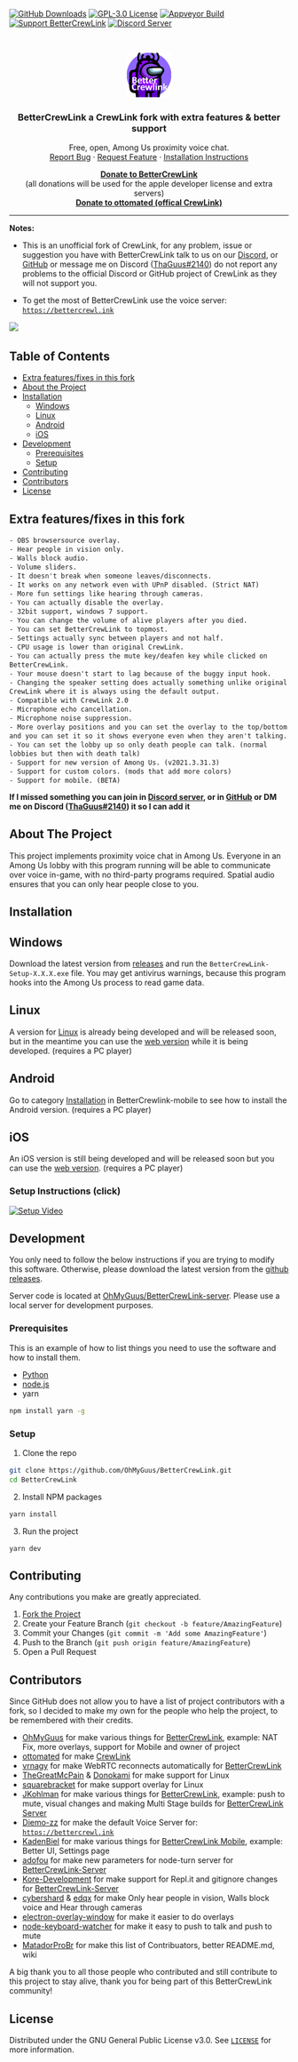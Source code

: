 [![GitHub Downloads][github-shield]][github-url] [![GPL-3.0 License][license-shield]][license-url] [![Appveyor Build][appveyor-shield]][appveyor-url] [![Support BetterCrewLink][paypal-shield]][paypal-url] [![Discord Server][discord-shield]][discord-url]

<br />
<p align="center">
  <a href="https://github.com/OhMyGuus/BetterCrewLink">
    <img src="logo.png" alt="Logo" width="80" height="80">
  </a>
  <h3 align="center">BetterCrewLink a CrewLink fork with extra features & better support</h3>


  <p align="center">
    Free, open, Among Us proximity voice chat.
    <br />
    <a href="https://github.com/OhMyGuus/BetterCrewLink/issues">Report Bug</a>
    ·
    <a href="https://github.com/OhMyGuus/BetterCrewLink/issues">Request Feature</a>
    ·
    <a href="#installation">Installation Instructions</a>
  </p>
  <p align="center">
    <b><a href="https://www.paypal.com/donate?hosted_button_id=KS43BDTGN76JQ">Donate to BetterCrewLink</a></b></br>
  (all donations will be used for the apple developer license and extra servers)</br>
   <b><a href="https://paypal.me/ottomated">Donate to ottomated (offical CrewLink)</a></b>
  </p>
</p>
<hr />

<p>

<!-- NOTES -->
<b>Notes:</b><br />

- This is an unofficial fork of CrewLink, for any problem, issue or suggestion you have with BetterCrewLink talk to us on our [Discord](https://discord.gg/qDqTzvj4SH), or [GitHub](https://github.com/OhMyGuus/BetterCrewLink/issues) or message me on Discord ([ThaGuus#2140](https://discordapp.com/users/508426414387757057)) do not report any problems to the official Discord or GitHub project of CrewLink as they will not support you.

- To get the most of BetterCrewLink use the voice server: <a href="https://bettercrewl.ink">`https://bettercrewl.ink`</a>

</p>
<a href="https://discord.gg/qDqTzvj4SH"> <img src="https://i.imgur.com/XpnBhTW.png" width="150px" /> </a>

<!-- TABLE OF CONTENTS -->
## Table of Contents

* [Extra features/fixes in this fork](#extra-featuresfixes-in-this-fork)
* [About the Project](#about-the-project)
* [Installation](#installation)
  * [Windows](#windows)
  * [Linux](#linux)
  * [Android](#android)
  * [iOS](#ios)
* [Development](#development)
  * [Prerequisites](#prerequisites)
  * [Setup](#setup)
* [Contributing](#contributing)
* [Contributors](#contributors)
* [License](#license)

<!-- EXTRA FEATURES-->
## Extra features/fixes in this fork
```
- OBS browsersource overlay.
- Hear people in vision only.
- Walls block audio. 
- Volume sliders.
- It doesn't break when someone leaves/disconnects.
- It works on any network even with UPnP disabled. (Strict NAT)
- More fun settings like hearing through cameras.
- You can actually disable the overlay.
- 32bit support, windows 7 support.
- You can change the volume of alive players after you died.
- You can set BetterCrewLink to topmost.
- Settings actually sync between players and not half.
- CPU usage is lower than original CrewLink.
- You can actually press the mute key/deafen key while clicked on BetterCrewLink.
- Your mouse doesn't start to lag because of the buggy input hook.
- Changing the speaker setting does actually something unlike original CrewLink where it is always using the default output.
- Compatible with CrewLink 2.0
- Microphone echo cancellation.
- Microphone noise suppression.
- More overlay positions and you can set the overlay to the top/bottom and you can set it so it shows everyone even when they aren't talking.
- You can set the lobby up so only death people can talk. (normal lobbies but then with death talk)
- Support for new version of Among Us. (v2021.3.31.3)
- Support for custom colors. (mods that add more colors)
- Support for mobile. (BETA)
```

**If I missed something you can join in [Discord server](https://discord.gg/qDqTzvj4SH), or in [GitHub](https://github.com/OhMyGuus/BetterCrewLink/issues) or DM me on Discord ([ThaGuus#2140](https://discordapp.com/users/508426414387757057)) it so I can add it**

<!-- ABOUT THE PROJECT -->
## About The Project

This project implements proximity voice chat in Among Us. Everyone in an Among Us lobby with this program running will be able to communicate over voice in-game, with no third-party programs required. Spatial audio ensures that you can only hear people close to you.

<!-- INSTALLATION -->
## Installation

## Windows

Download the latest version from [releases](https://github.com/OhMyGuus/BetterCrewLink/releases/latest) and run the `BetterCrewLink-Setup-X.X.X.exe` file. You may get antivirus warnings, because this program hooks into the Among Us process to read game data.

## Linux

A version for [Linux](https://github.com/OhMyGuus/BetterCrewLink/tree/linux) is already being developed and will be released soon, but in the meantime you can use the [web version](https://web.bettercrewl.ink/) while it is being developed. (requires a PC player)

## Android

Go to category [Installation](https://github.com/OhMyGuus/BetterCrewlink-mobile#installation) in BetterCrewlink-mobile to see how to install the Android version. (requires a PC player)

## iOS

An iOS version is still being developed and will be released soon but you can use the [web version](https://web.bettercrewl.ink/). (requires a PC player)

<!-- SETUP INSTRUCTIONS -->
### Setup Instructions (click)

[![Setup Video](https://img.youtube.com/vi/_8F4f5iQEIc/0.jpg)](https://www.youtube.com/watch?v=_8F4f5iQEIc "CrewLink Setup Instructions")

<!-- DEVELOPMENT -->
## Development

You only need to follow the below instructions if you are trying to modify this software. Otherwise, please download the latest version from the [github releases](https://github.com/OhMyGuus/BetterCrewLink/releases).

Server code is located at [OhMyGuus/BetterCrewLink-server](https://github.com/OhMyGuus/BetterCrewLink-server). Please use a local server for development purposes.

### Prerequisites

This is an example of how to list things you need to use the software and how to install them.
* [Python](https://www.python.org/downloads/)
* [node.js](https://nodejs.org/en/download/)
* yarn
```sh
npm install yarn -g
```

### Setup

1. Clone the repo
```sh
git clone https://github.com/OhMyGuus/BetterCrewLink.git
cd BetterCrewLink
```
2. Install NPM packages
```sh
yarn install
```
3. Run the project
```JS
yarn dev
```

<!-- CONTRIBUTING -->
## Contributing

Any contributions you make are greatly appreciated.

1. [Fork the Project](https://github.com/OhMyGuus/BetterCrewLink/fork)
2. Create your Feature Branch (`git checkout -b feature/AmazingFeature`)
3. Commit your Changes (`git commit -m 'Add some AmazingFeature'`)
4. Push to the Branch (`git push origin feature/AmazingFeature`)
5. Open a Pull Request

## Contributors

Since GitHub does not allow you to have a list of project contributors with a fork, so I decided to make my own for the people who help the project, to be remembered with their credits.

* [OhMyGuus](https://github.com/OhMyGuus) for make various things for [BetterCrewLink](https://github.com/OhMyGuus/BetterCrewLink), example: NAT Fix, more overlays, support for Mobile and owner of project
* [ottomated](https://github.com/ottomated) for make [CrewLink](https://github.com/ottomated/CrewLink)
* [vrnagy](https://github.com/vrnagy) for make WebRTC reconnects automatically for [BetterCrewLink](https://github.com/OhMyGuus/BetterCrewLink)
* [TheGreatMcPain](https://github.com/TheGreatMcPain) & [Donokami](https://github.com/Donokami) for make support for Linux
* [squarebracket](https://github.com/squarebracket) for make support overlay for Linux
* [JKohlman](https://github.com/JKohlman) for make various things for [BetterCrewLink](https://github.com/OhMyGuus/BetterCrewLink), example: push to mute, visual changes and making Multi Stage builds for [BetterCrewLink Server](https://github.com/OhMyGuus/BetterCrewLink-server)
* [Diemo-zz](https://github.com/Diemo-zz) for make the default Voice Server for: <a href="https://bettercrewl.ink">`https://bettercrewl.ink`</a>
* [KadenBiel](https://github.com/KadenBiel) for make various things for [BetterCrewLink Mobile](https://github.com/OhMyGuus/BetterCrewlink-mobile), example: Better UI, Settings page
* [adofou](https://github.com/adofou) for make new parameters for node-turn server for [BetterCrewLink-Server](https://github.com/OhMyGuus/BetterCrewLink-server)
* [Kore-Development](https://github.com/Kore-Development) for make support for Repl.it and gitignore changes for [BetterCrewLink-Server](https://github.com/OhMyGuus/BetterCrewLink-server)
* [cybershard](https://github.com/cybershard) & [edqx](https://github.com/edqx) for make Only hear people in vision, Walls block voice and Hear through cameras
* [electron-overlay-window](https://github.com/SnosMe/electron-overlay-window) for make it easier to do overlays
* [node-keyboard-watcher](https://github.com/OhMyGuus/node-keyboard-watcher) for make it easy to push to talk and push to mute
* [MatadorProBr](https://github.com/MatadorProBr) for make this list of Contribuators, better README.md, wiki

A big thank you to all those people who contributed and still contribute to this project to stay alive, thank you for being part of this BetterCrewLink community!

<!-- LICENSE -->
## License

Distributed under the GNU General Public License v3.0. See <a href="https://github.com/OhMyGuus/BetterCrewLink/blob/nightly/LICENSE">`LICENSE`</a> for more information.

[github-shield]: https://img.shields.io/github/downloads/OhMyGuus/BetterCrewLink/total?label=Downloads
[github-url]: https://github.com/OhMyGuus/BetterCrewLink/releases/
[license-shield]: https://img.shields.io/github/license/OhMyGuus/BetterCrewLink?label=License
[license-url]: https://github.com/OhMyGuus/BetterCrewLink/blob/nightly/LICENSE
[appveyor-shield]: https://img.shields.io/appveyor/build/OhMyGuus/bettercrewlink?label=Build
[appveyor-url]: https://ci.appveyor.com/project/OhMyGuus/bettercrewlink
[paypal-shield]: https://img.shields.io/badge/Support-BetterCrewLink-purple
[paypal-url]: https://www.paypal.com/donate?hosted_button_id=KS43BDTGN76JQ
[discord-shield]: https://img.shields.io/discord/791516611143270410?color=cornflowerblue&label=Discord&logo=Discord&logoColor=white
[discord-url]: https://discord.gg/qDqTzvj4SH
